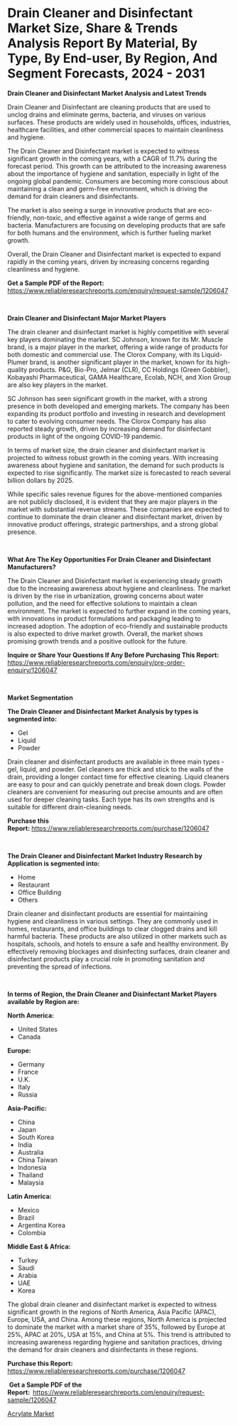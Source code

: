 <p><h1>Drain Cleaner and Disinfectant Market Size, Share & Trends Analysis Report By Material, By Type, By End-user, By Region, And Segment Forecasts, 2024 - 2031</h1></p><p><strong>Drain Cleaner and Disinfectant Market Analysis and Latest Trends</strong></p>
<p><p>Drain Cleaner and Disinfectant are cleaning products that are used to unclog drains and eliminate germs, bacteria, and viruses on various surfaces. These products are widely used in households, offices, industries, healthcare facilities, and other commercial spaces to maintain cleanliness and hygiene.</p><p>The Drain Cleaner and Disinfectant market is expected to witness significant growth in the coming years, with a CAGR of 11.7% during the forecast period. This growth can be attributed to the increasing awareness about the importance of hygiene and sanitation, especially in light of the ongoing global pandemic. Consumers are becoming more conscious about maintaining a clean and germ-free environment, which is driving the demand for drain cleaners and disinfectants.</p><p>The market is also seeing a surge in innovative products that are eco-friendly, non-toxic, and effective against a wide range of germs and bacteria. Manufacturers are focusing on developing products that are safe for both humans and the environment, which is further fueling market growth.</p><p>Overall, the Drain Cleaner and Disinfectant market is expected to expand rapidly in the coming years, driven by increasing concerns regarding cleanliness and hygiene.</p></p>
<p><strong>Get a Sample PDF of the Report:&nbsp;</strong> <a href="https://www.reliableresearchreports.com/enquiry/request-sample/1206047">https://www.reliableresearchreports.com/enquiry/request-sample/1206047</a></p>
<p>&nbsp;</p>
<p><strong>Drain Cleaner and Disinfectant Major Market Players</strong></p>
<p><p>The drain cleaner and disinfectant market is highly competitive with several key players dominating the market. SC Johnson, known for its Mr. Muscle brand, is a major player in the market, offering a wide range of products for both domestic and commercial use. The Clorox Company, with its Liquid-Plumer brand, is another significant player in the market, known for its high-quality products. P&G, Bio-Pro, Jelmar (CLR), CC Holdings (Green Gobbler), Kobayashi Pharmaceutical, GAMA Healthcare, Ecolab, NCH, and Xion Group are also key players in the market.</p><p>SC Johnson has seen significant growth in the market, with a strong presence in both developed and emerging markets. The company has been expanding its product portfolio and investing in research and development to cater to evolving consumer needs. The Clorox Company has also reported steady growth, driven by increasing demand for disinfectant products in light of the ongoing COVID-19 pandemic.</p><p>In terms of market size, the drain cleaner and disinfectant market is projected to witness robust growth in the coming years. With increasing awareness about hygiene and sanitation, the demand for such products is expected to rise significantly. The market size is forecasted to reach several billion dollars by 2025.</p><p>While specific sales revenue figures for the above-mentioned companies are not publicly disclosed, it is evident that they are major players in the market with substantial revenue streams. These companies are expected to continue to dominate the drain cleaner and disinfectant market, driven by innovative product offerings, strategic partnerships, and a strong global presence.</p></p>
<p>&nbsp;</p>
<p><strong>What Are The Key Opportunities For Drain Cleaner and Disinfectant Manufacturers?</strong></p>
<p><p>The Drain Cleaner and Disinfectant market is experiencing steady growth due to the increasing awareness about hygiene and cleanliness. The market is driven by the rise in urbanization, growing concerns about water pollution, and the need for effective solutions to maintain a clean environment. The market is expected to further expand in the coming years, with innovations in product formulations and packaging leading to increased adoption. The adoption of eco-friendly and sustainable products is also expected to drive market growth. Overall, the market shows promising growth trends and a positive outlook for the future.</p></p>
<p><strong>Inquire or Share Your Questions If Any Before Purchasing This Report:</strong> <a href="https://www.reliableresearchreports.com/enquiry/pre-order-enquiry/1206047">https://www.reliableresearchreports.com/enquiry/pre-order-enquiry/1206047</a></p>
<p>&nbsp;</p>
<p><strong>Market Segmentation</strong></p>
<p><strong>The Drain Cleaner and Disinfectant Market Analysis by types is segmented into:</strong></p>
<p><ul><li>Gel</li><li>Liquid</li><li>Powder</li></ul></p>
<p><p>Drain cleaner and disinfectant products are available in three main types - gel, liquid, and powder. Gel cleaners are thick and stick to the walls of the drain, providing a longer contact time for effective cleaning. Liquid cleaners are easy to pour and can quickly penetrate and break down clogs. Powder cleaners are convenient for measuring out precise amounts and are often used for deeper cleaning tasks. Each type has its own strengths and is suitable for different drain-cleaning needs.</p></p>
<p><strong>Purchase this Report:&nbsp;</strong><a href="https://www.reliableresearchreports.com/purchase/1206047">https://www.reliableresearchreports.com/purchase/1206047</a></p>
<p>&nbsp;</p>
<p><strong>The Drain Cleaner and Disinfectant Market Industry Research by Application is segmented into:</strong></p>
<p><ul><li>Home</li><li>Restaurant</li><li>Office Building</li><li>Others</li></ul></p>
<p><p>Drain cleaner and disinfectant products are essential for maintaining hygiene and cleanliness in various settings. They are commonly used in homes, restaurants, and office buildings to clear clogged drains and kill harmful bacteria. These products are also utilized in other markets such as hospitals, schools, and hotels to ensure a safe and healthy environment. By effectively removing blockages and disinfecting surfaces, drain cleaner and disinfectant products play a crucial role in promoting sanitation and preventing the spread of infections.</p></p>
<p>&nbsp;</p>
<p><strong>In terms of Region, the Drain Cleaner and Disinfectant Market Players available by Region are:</strong></p>
<p>
    <p> <strong> North America: </strong>
        <ul>
            <li>United States</li>
            <li>Canada</li>
        </ul>
        </p> 
    <p> <strong> Europe: </strong>
        <ul>
            <li>Germany</li>
            <li>France</li>
            <li>U.K.</li>
            <li>Italy</li>
            <li>Russia</li>
        </ul>
        </p> 
    <p> <strong> Asia-Pacific: </strong>
        <ul>
            <li>China</li>
            <li>Japan</li>
            <li>South Korea</li>
            <li>India</li>
            <li>Australia</li>
            <li>China Taiwan</li>
            <li>Indonesia</li>
            <li>Thailand</li>
            <li>Malaysia</li>
        </ul>
        </p> 
    <p> <strong> Latin America: </strong>
        <ul>
            <li>Mexico</li>
            <li>Brazil</li>
            <li>Argentina Korea</li>
            <li>Colombia</li>
        </ul>
        </p> 
    <p> <strong> Middle East & Africa: </strong>
        <ul>
            <li>Turkey</li>
            <li>Saudi</li>
            <li>Arabia</li>
            <li>UAE</li>
            <li>Korea</li>
        </ul>
    </p>
    </p>
<p><p>The global drain cleaner and disinfectant market is expected to witness significant growth in the regions of North America, Asia Pacific (APAC), Europe, USA, and China. Among these regions, North America is projected to dominate the market with a market share of 35%, followed by Europe at 25%, APAC at 20%, USA at 15%, and China at 5%. This trend is attributed to increasing awareness regarding hygiene and sanitation practices, driving the demand for drain cleaners and disinfectants in these regions.</p></p>
<p><strong>Purchase this Report: </strong><a href="https://www.reliableresearchreports.com/purchase/1206047">https://www.reliableresearchreports.com/purchase/1206047</a></p>
<p>&nbsp;<strong>Get a Sample PDF of the Report:&nbsp;&nbsp;</strong><a href="https://www.reliableresearchreports.com/enquiry/request-sample/1206047">https://www.reliableresearchreports.com/enquiry/request-sample/1206047</a></p>
<p><strong></strong></p>
<p><p><a href="https://mire-aunt-385.notion.site/Acrylate-Market-Size-Furnishes-Valuable-Information-Encompassing-Market-Share-Market-Trends-and-Pr-4312daeac6ab4e6e91f678ca8742f505">Acrylate Market</a></p></p>